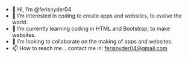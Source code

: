- 👋 Hi, I’m @ferisnyder04
- 👀 I’m interested in coding to create apps and websites, to evolve the world. 
- 🌱 I’m currently learning coding in HTML and Bootstrap, to make websites. 
- 💞️ I’m looking to collaborate on the making of apps and websites. 
- 📫 How to reach me... contact me in: ferisnyder04@gmail.com

<!---
ferisnyder04/ferisnyder04 is a ✨ special ✨ repository because its `README.md` (this file) appears on your GitHub profile.
You can click the Preview link to take a look at your changes.
--->
